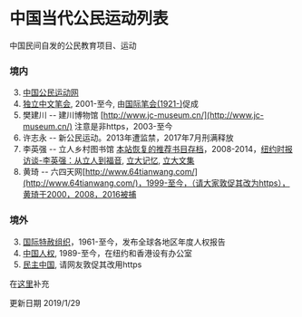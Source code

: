 # 中国当代公民运动列表
中国民间自发的公民教育项目、运动
### 境内
3. [中国公民运动网](https://cmcn.org/) 
4. [独立中文笔会](https://www.chinesepen.org/), 2001-至今, 由[国际笔会(1921-)](https://pen-international.org/)促成
1. 樊建川 -- 建川博物馆 [http://www.jc-museum.cn/](http://www.jc-museum.cn/) 注意是非https，2003-至今
2. 许志永 -- 新公民运动。2013年遭监禁，2017年7月刑满释放
5. 李英强 -- 立人乡村图书馆 [本站恢复的推荐书目存档](./2019/liren_library_list.md)，2008-2014，[纽约时报访谈-李英强：从立人到福音](https://cn.nytimes.com/china/20140926/cc26liyingqiang/), [立大记忆](https://lirencollege.xyz/), [立大文集](https://lrc.gitbooks.io/lrc/content/)
6. 黄琦 -- 六四天网[http://www.64tianwang.com/](http://www.64tianwang.com/)，1999-至今，（请大家敦促其改为https），黄琦于2000，2008，2016被捕

### 境外
3. [国际特赦组织](https://zh.amnesty.org/)，1961-至今，发布全球各地区年度人权报告
1. [中国人权](https://www.hrichina.org/), 1989-至今，在纽约和香港设有办公室
2. [民主中国](http://minzhuzhongguo.org/), 请网友敦促其改用https

在[这里](https://github.com/civicforum/civicforum.github.io/issues/51)补充

更新日期 2019/1/29
